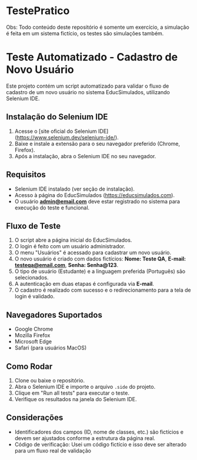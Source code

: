 # TestePratico

Obs: Todo conteúdo deste repositório é somente um exercício, a simulação é feita em um sistema fictício, os testes são simulações também.

# Teste Automatizado - Cadastro de Novo Usuário
Este projeto contém um script automatizado para validar o fluxo de cadastro de um novo usuário no sistema EducSimulados, utilizando Selenium IDE.

## Instalação do Selenium IDE
1. Acesse o [site oficial do Selenium IDE] (https://www.selenium.dev/selenium-ide/).
2. Baixe e instale a extensão para o seu navegador preferido (Chrome, Firefox).
3. Após a instalação, abra o Selenium IDE no seu navegador.

## Requisitos
- Selenium IDE instalado (ver seção de instalação).
- Acesso à página do EducSimulados (https://educsimulados.com).
- O usuário **admin@email.com** deve estar registrado no sistema para execução do teste e funcional.

## Fluxo de Teste
1. O script abre a página inicial do EducSimulados.
2. O login é feito com um usuário administrador.
3. O menu "Usuários" é acessado para cadastrar um novo usuário.
4. O novo usuário é criado com dados fictícios: **Nome: Teste QA**, **E-mail: testeqa@email.com**, **Senha: Senha@123**.
5. O tipo de usuário (Estudante) e a linguagem preferida (Português) são selecionados.
6. A autenticação em duas etapas é configurada via **E-mail**.
7. O cadastro é realizado com sucesso e o redirecionamento para a tela de login é validado.

## Navegadores Suportados
- Google Chrome
- Mozilla Firefox
- Microsoft Edge
- Safari (para usuários MacOS)

## Como Rodar
1. Clone ou baixe o repositório.
2. Abra o Selenium IDE e importe o arquivo `.side` do projeto.
3. Clique em "Run all tests" para executar o teste.
4. Verifique os resultados na janela do Selenium IDE.

## Considerações
- Identificadores dos campos (ID, nome de classes, etc.) são fictícios e devem ser ajustados conforme a estrutura da página real.
- Código de verificação: Usei um código fictício e isso deve ser alterado para um fluxo real de validação 
